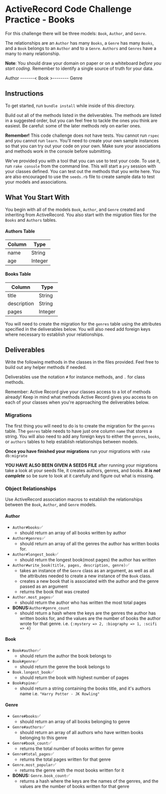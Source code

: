 # ActiveRecord Code Challenge Practice - Books

For this challenge there will be three models: `Book`, `Author`, and `Genre`.

The relationships are an `Author` has many `Books`, a `Genre` has many `Books`, and a `Book` belongs to an `Author` and to a `Genre`. `Authors` and `Genres` have a many to many relationship.

**Note**: You should draw your domain on paper or on a whiteboard _before you start coding_. Remember to identify a single source of truth for your data.

Author -------< Book >-------- Genre

## Instructions

To get started, run `bundle install` while inside of this directory.

Build out all of the methods listed in the deliverables. The methods are listed in a suggested order, but you can feel free to tackle the ones you think are easiest. Be careful: some of the later methods rely on earlier ones.

**Remember!** This code challenge does not have tests. You cannot run `rspec` and you cannot run `learn`. You'll need to create your own sample instances so that you can try out your code on your own. Make sure your associations and methods work in the console before submitting.

We've provided you with a tool that you can use to test your code. To use it, run `rake console` from the command line. This will start a `pry` session with your classes defined. You can test out the methods that you write here. You are also encouraged to use the `seeds.rb` file to create sample data to test your models and associations.

## What You Start With

You begin with all of the models `Book`, `Author`, and `Genre` created and inheriting from ActiveRecord. You also start with the migration files for the `Books` and `Authors` tables.

#### Authors Table

| Column | Type    |
| ------ | ------- |
| name   | String  |
| age    | Integer |

#### Books Table

| Column      | Type    |
| ----------- | ------- |
| title       | String  |
| description | String  |
| pages       | Integer |

You will need to create the migration for the `genres` table using the attributes specified in the deliverables below. You will also need add foreign keys where necessary to establish your relationships.

## Deliverables

Write the following methods in the classes in the files provided. Feel free to build out any helper methods if needed.

Deliverables use the notation `#` for instance methods, and `.` for class methods.

Remember: Active Record give your classes access to a lot of methods already! Keep in mind what methods Active Record gives you access to on each of your classes when you're approaching the deliverables below.

### Migrations

The first thing you will need to do is to create the migration for the `genres` table. The `genres` table needs to have just one column `name` that stores a string. You will also need to add any foreign keys to either the `genres`, `books`, or `authors` tables to help establish relationships between models.

**Once you have finished your migrations** run your migrations with `rake db:migrate`

**YOU HAVE ALSO BEEN GIVEN A SEEDS FILE** after running your migrations take a look at your seeds file, it creates authors, genres, and books. **_It is not complete_** so be sure to look at it carefully and figure out what is missing.

### Object Relationships

Use ActiveRecord association macros to establish the relationships between the `Book`, `Author`, and `Genre` models.

#### Author

- `Author#books`✅
  - should return an array of all books written by author
- `Author#genres`✅
  - should return an array of all the genres the author has written books for.
- `Author#longest_book`✅
  - should return the longest book(most pages) the author has written
- `Author#write_book(title, pages, description, genre)`✅
  - takes an instance of the `Genre` class as an argument, as well as all the attributes needed to create a new instance of the `Book` class.
  - creates a new book that is associated with the author and the genre passed as an argument
  - returns the book that was created
- `Author.most_pages`✅
  - should return the author who has written the most total pages
- **BONUS:**`Author#genre_count`
  - should return a hash where the keys are the genres the author has written books for, and the values are the number of books the author wrote for that genre. i.e. `{:mystery => 2, :biography => 1, :scifi => 4}`

#### Book

- `Book#author`✅
  - should return the author the book belongs to
- `Book#genre`✅
  - should return the genre the book belongs to
- `Book.longest_book`✅
  - should return the book with highest number of pages
- `Book#spine`✅
  - should return a string containing the books title, and it's authors name i.e. `"Harry Potter - JK Rowling"`

#### Genre

- `Genre#books`✅
  - should return an array of all books belonging to genre
- `Genre#authors`✅
  - should return an array of all authors who have written books belonging to this genre
- `Genre#book_count`✅
  - returns the total number of books written for genre
- `Genre#total_pages`✅
  - returns the total pages written for that genre
- `Genre.most_popular`✅
  - returns the genre with the most books written for it
- **BONUS:** `Genre.book_count`✅
  - returns a hash where the keys are the names of the genres, and the values are the number of books written for that genre
